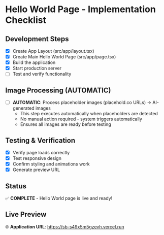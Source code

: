 # Hello World Page - Implementation Checklist

## Development Steps
- [x] Create App Layout (src/app/layout.tsx)
- [x] Create Main Hello World Page (src/app/page.tsx)
- [x] Build the application
- [x] Start production server
- [ ] Test and verify functionality

## Image Processing (AUTOMATIC)
- [ ] **AUTOMATIC**: Process placeholder images (placehold.co URLs) → AI-generated images
  - This step executes automatically when placeholders are detected
  - No manual action required - system triggers automatically
  - Ensures all images are ready before testing

## Testing & Verification
- [x] Verify page loads correctly
- [x] Test responsive design
- [x] Confirm styling and animations work
- [x] Generate preview URL

## Status
✅ **COMPLETE** - Hello World page is live and ready!

## Live Preview
🌐 **Application URL**: https://sb-s49x5m5gzevh.vercel.run